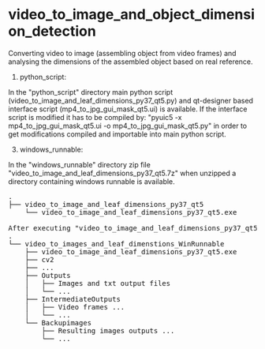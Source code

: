 # video_to_image_and_object_dimension_detection
Converting video to image (assembling object from video frames) and analysing the dimensions of the assembled object based on real reference.

1. python_script:

In the "python_script" directory main python script (video_to_image_and_leaf_dimensions_py37_qt5.py) and qt-designer based interface script (mp4_to_jpg_gui_mask_qt5.ui) is available.
If the interface script is modified it has to be compiled by: "pyuic5 -x mp4_to_jpg_gui_mask_qt5.ui -o mp4_to_jpg_gui_mask_qt5.py" in order to get modifications compiled and importable into main python script.


3. windows_runnable:

In the "windows_runnable" directory zip file "video_to_image_and_leaf_dimensions_py37_qt5.7z" when unzipped a directory containing windows runnable is available.

<pre>
.
├── video_to_image_and_leaf_dimensions_py37_qt5
    └── video_to_image_and_leaf_dimensions_py37_qt5.exe

After executing "video_to_image_and_leaf_dimensions_py37_qt5.exe" file structure is as following:
.
└── video_to_images_and_leaf_dimenstions_WinRunnable
    ├── video_to_image_and_leaf_dimensions_py37_qt5.exe
    ├── cv2
    ├── ...   
    ├── Outputs
    │   ├── Images and txt output files
    │   └── ...	
    ├── IntermediateOutputs
    │   ├── Video frames ...
    │   └── ...	
    └── Backupimages
        ├── Resulting images outputs ...
        └── ...
</pre>
